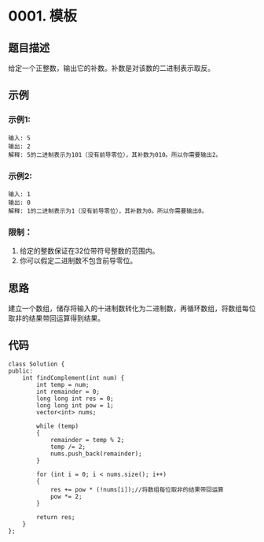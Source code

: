# 0001. 模板

## 题目描述

给定一个正整数，输出它的补数。补数是对该数的二进制表示取反。

## 示例

### 示例1:

```
输入: 5
输出: 2
解释: 5的二进制表示为101（没有前导零位），其补数为010。所以你需要输出2。
```

### 示例2:

```
输入: 1
输出: 0
解释: 1的二进制表示为1（没有前导零位），其补数为0。所以你需要输出0。
```

### 限制：

1. 给定的整数保证在32位带符号整数的范围内。
2. 你可以假定二进制数不包含前导零位。

## 思路

建立一个数组，储存将输入的十进制数转化为二进制数，再循环数组，将数组每位取非的结果带回运算得到结果。

## 代码

```
class Solution {
public:
    int findComplement(int num) {
        int temp = num;
        int remainder = 0;
        long long int res = 0;
        long long int pow = 1;
        vector<int> nums;

        while (temp)
        {
            remainder = temp % 2;
            temp /= 2;
            nums.push_back(remainder);
        }

        for (int i = 0; i < nums.size(); i++)
        {
            res += pow * (!nums[i]);//将数组每位取非的结果带回运算
            pow *= 2;
        }

        return res;
    }
};
```

